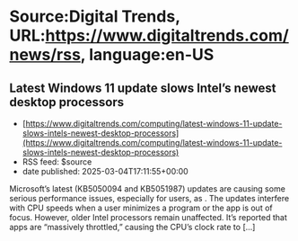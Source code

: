 # Source:Digital Trends, URL:https://www.digitaltrends.com/news/rss, language:en-US

## Latest Windows 11 update slows Intel’s newest desktop processors
 - [https://www.digitaltrends.com/computing/latest-windows-11-update-slows-intels-newest-desktop-processors](https://www.digitaltrends.com/computing/latest-windows-11-update-slows-intels-newest-desktop-processors)
 - RSS feed: $source
 - date published: 2025-03-04T17:11:55+00:00

Microsoft&#8217;s latest (KB5050094 and KB5051987) updates are causing some serious performance issues, especially for users, as . The updates interfere with CPU speeds when a user minimizes a program or the app is out of focus. However, older Intel processors remain unaffected. It&#8217;s reported that apps are &#8220;massively throttled,&#8221; causing the CPU&#8217;s clock rate to [&#8230;]

